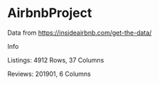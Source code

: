 # AirbnbProject

Data from https://insideairbnb.com/get-the-data/

Info

Listings: 4912 Rows, 37 Columns

Reviews: 201901, 6 Columns

